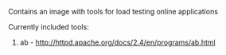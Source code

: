 Contains an image with tools for load testing online applications


Currently included tools:

1. ab - http://httpd.apache.org/docs/2.4/en/programs/ab.html